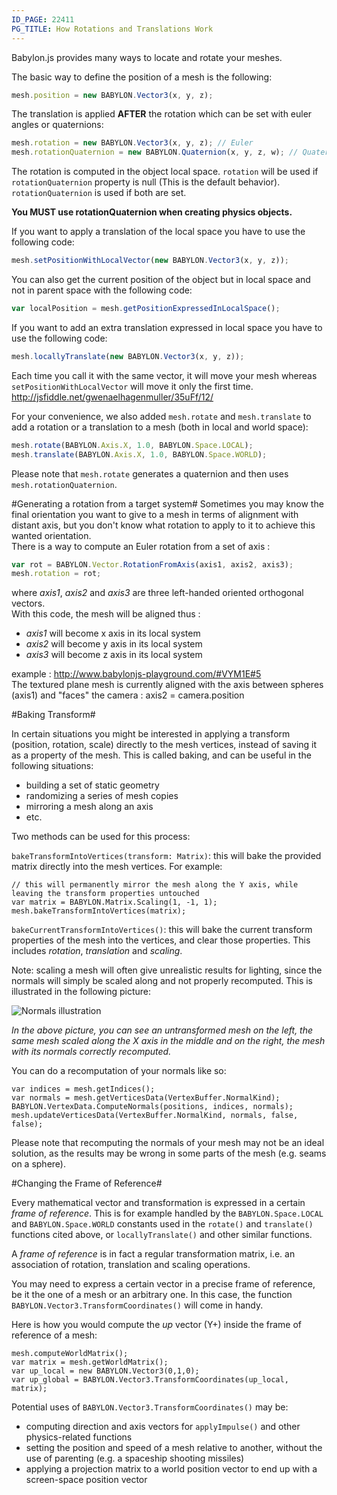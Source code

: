 ```yaml
---
ID_PAGE: 22411
PG_TITLE: How Rotations and Translations Work
---
```

Babylon.js provides many ways to locate and rotate your meshes.

The basic way to define the position of a mesh is the following:
```javascript
mesh.position = new BABYLON.Vector3(x, y, z);
```

The translation is applied **AFTER** the rotation which can be set with euler angles or quaternions:
```javascript
mesh.rotation = new BABYLON.Vector3(x, y, z); // Euler
mesh.rotationQuaternion = new BABYLON.Quaternion(x, y, z, w); // Quaternion
```

The rotation is computed in the object local space. ```rotation``` will be used if ```rotationQuaternion``` property is null (This is the default behavior). ```rotationQuaternion``` is used if both are set.

**You MUST use rotationQuaternion when creating physics objects.**

If you want to apply a translation of the local space you have to use the following code:
```javascript
mesh.setPositionWithLocalVector(new BABYLON.Vector3(x, y, z));
```

You can also get the current position of the object but in local space and not in parent space with the following code:
```javascript
var localPosition = mesh.getPositionExpressedInLocalSpace();
```

If you want to add an extra translation expressed in local space you have to use the following code:
```javascript
mesh.locallyTranslate(new BABYLON.Vector3(x, y, z));
```
Each time you call it with the same vector, it will move your mesh whereas ```setPositionWithLocalVector``` will move it only the first time. http://jsfiddle.net/gwenaelhagenmuller/35uFf/12/

For your convenience, we also added ```mesh.rotate``` and ```mesh.translate``` to add a rotation or a translation to a mesh (both in local and world space):
```javascript
mesh.rotate(BABYLON.Axis.X, 1.0, BABYLON.Space.LOCAL);
mesh.translate(BABYLON.Axis.X, 1.0, BABYLON.Space.WORLD);
```

Please note that ```mesh.rotate``` generates a quaternion and then uses ```mesh.rotationQuaternion```.

#Generating a rotation from a target system#
Sometimes you may know the final orientation you want to give to a mesh in terms of alignment with distant axis, but you don't know what rotation to apply to it to achieve this wanted orientation.  
There is a way to compute an Euler rotation from a set of axis : 
```javascript
var rot = BABYLON.Vector.RotationFromAxis(axis1, axis2, axis3);
mesh.rotation = rot;
```
where _axis1_, _axis2_ and _axis3_ are three left-handed oriented orthogonal vectors.   
With this code, the mesh will be aligned thus :   

* _axis1_ will become x axis in its local system
* _axis2_ will become y axis in its local system
* _axis3_ will become z axis in its local system

example : http://www.babylonjs-playground.com/#VYM1E#5   
The textured plane mesh is currently aligned with the axis between spheres (axis1) and "faces" the camera : axis2 = camera.position 

#Baking Transform#

In certain situations you might be interested in applying a transform (position, rotation, scale) directly to the mesh vertices, instead of saving it as a property of the mesh. This is called baking, and can be useful in the following situations:

- building a set of static geometry
- randomizing a series of mesh copies
- mirroring a mesh along an axis
- etc.

Two methods can be used for this process:

`bakeTransformIntoVertices(transform: Matrix)`: this will bake the provided matrix directly into the mesh vertices. For example:

```
// this will permanently mirror the mesh along the Y axis, while leaving the transform properties untouched
var matrix = BABYLON.Matrix.Scaling(1, -1, 1);
mesh.bakeTransformIntoVertices(matrix);
```

`bakeCurrentTransformIntoVertices()`: this will bake the current transform properties of the mesh into the vertices, and clear those properties. This includes _rotation_, _translation_ and _scaling_.

Note: scaling a mesh will often give unrealistic results for lighting, since the normals will simply be scaled along and not properly recomputed. This is illustrated in the following picture: 

![Normals illustration](http://i.imgur.com/18wDAH7.png) 

_In the above picture, you can see an untransformed mesh on the left, the same mesh scaled along the X axis in the middle and on the right, the mesh with its normals correctly recomputed._


You can do a recomputation of your normals like so:

```
var indices = mesh.getIndices();
var normals = mesh.getVerticesData(VertexBuffer.NormalKind);
BABYLON.VertexData.ComputeNormals(positions, indices, normals);
mesh.updateVerticesData(VertexBuffer.NormalKind, normals, false, false);
```

Please note that recomputing the normals of your mesh may not be an ideal solution, as the results may be wrong in some parts of the mesh (e.g. seams on a sphere).

#Changing the Frame of Reference#

Every mathematical vector and transformation is expressed in a certain _frame of reference_. This is for example handled by the `BABYLON.Space.LOCAL` and `BABYLON.Space.WORLD` constants used in the `rotate()` and `translate()` functions cited above, or `locallyTranslate()` and other similar functions.

A _frame of reference_ is in fact a regular transformation matrix, i.e. an association of rotation, translation and scaling operations.

You may need to express a certain vector in a precise frame of reference, be it the one of a mesh or an arbitrary one. In this case, the function `BABYLON.Vector3.TransformCoordinates()` will come in handy. 

Here is how you would compute the _up_ vector (Y+) inside the frame of reference of a mesh:
```
mesh.computeWorldMatrix();
var matrix = mesh.getWorldMatrix();
var up_local = new BABYLON.Vector3(0,1,0);
var up_global = BABYLON.Vector3.TransformCoordinates(up_local, matrix);
```

Potential uses of `BABYLON.Vector3.TransformCoordinates()` may be:

- computing direction and axis vectors for `applyImpulse()` and other physics-related functions
- setting the position and speed of a mesh relative to another, without the use of parenting
 (e.g. a spaceship shooting missiles)
- applying a projection matrix to a world position vector to end up with a screen-space position vector
